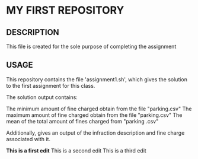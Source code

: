 # MY FIRST REPOSITORY 

## DESCRIPTION 

This file is created for the sole purpose of completing the assignment

## USAGE 

This repository contains the file 'assignment1.sh', which gives the solution to the first assignment for this class.

The solution output contains: 

The minimum amount of fine charged obtain from the file "parking.csv"
The maximum amount of fine charged obtain from the file "parking.csv"
The mean of the total amount of fines charged from "parking .csv"

Additionally, gives an output of the infraction description and fine charge associated with it.



**This is a first edit**
This is a second edit 
This is a third edit 

